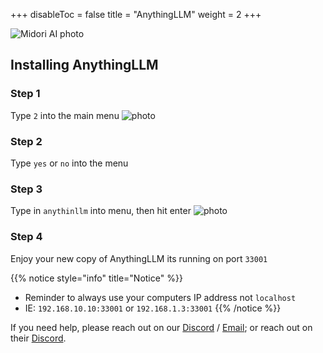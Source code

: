 +++
disableToc = false
title = "AnythingLLM"
weight = 2
+++

![Midori AI photo](https://tea-cup.midori-ai.xyz/download/Midori_subsystem_x_anythingllm.png)

## Installing AnythingLLM

### Step 1
Type ``2`` into the main menu
![photo](https://tea-cup.midori-ai.xyz/download/ad8ff901-2263-4108-907a-1bf0c7a81686-WindowsTerminal_RthdIfnXy1.png)

### Step 2
Type ``yes`` or ``no`` into the menu

### Step 3
Type in ``anythinllm`` into menu, then hit enter
![photo](https://tea-cup.midori-ai.xyz/download/1dcdc436-4d11-4b88-9145-d585de6168b1-WindowsTerminal_lqsbcnNhNJ.png)

### Step 4
Enjoy your new copy of AnythingLLM its running on port ``33001``

{{% notice style="info" title="Notice" %}}
- Reminder to always use your computers IP address not ``localhost`` 
- IE: ``192.168.10.10:33001`` or ``192.168.1.3:33001``
{{% /notice %}}

If you need help, please reach out on our [Discord](https://discord.gg/xdgCx3VyHU) / [Email](mailto:contact-us@midori-ai.xyz); or reach out on their [Discord](https://discord.gg/BXwCmkexFp).